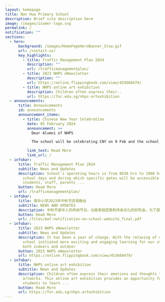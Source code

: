 ```yaml
---
layout: homepage
title: Nan Hua Primary School
description: Brief site description here
image: /images/isomer-logo.svg
permalink: /
notification: ""
sections:
  - hero:
      background: /images/HomePageHeroBanner_Slow.gif
      url: /contact-us/
      key_highlights:
        - title: Traffic Management Plan 2024
          description: ""
          url: /trafficmanagementplan/
        - title: 2023 NHPS eNewsletter
          description: ""
          url: https://online.flippingbook.com/view/453668479/
        - title: NHPS online art exhibition
          description: Children often express their..
          url: https://for.edu.sg/nhps-artexhibition
  - announcements:
      title: Announcements
      id: announcements
      announcement_items:
        - title: Chinese New Year Celebration
          date: 05 February 2024
          announcement: >+
            Dear Alumni of NHPS

            The school will be celebrating CNY on 9 Feb and the school hours will be till 10.30 a.m.

          link_text: Read More
          link_url: /
  - infobar:
      title: Traffic Management Plan 2024
      subtitle: News and Updates
      description: School’s operating hours is from 0630 hrs to 1900 hrs on normal
        school days and during which specific gates will be accessible to
        students, staff, parents ...
      button: Read More
      url: /trafficmanagementplan/
  - infobar:
      title: 南华小学2023年中秋节庆祝晚会
      subtitle: NEWS AND UPDATES
      description: 中秋节是华人的传统节日，也是家庭团聚和传承文化的好机会。为了提供平台让学生深入了解传统习俗...
      button: Read More
      url: /files/maf-notification-on-school-website_final.pdf
  - infobar:
      title: 2023 NHPS eNewsletter
      subtitle: News and Updates
      description: It has been a year of change. With the relaxing of measures, the
        school initiated more exciting and engaging learning for our students,
        both indoors and outdoor
      button: 2023 NHPS eNewsletter
      url: https://online.flippingbook.com/view/453668479/
  - infobar:
      title: NHPS online art exhibition
      subtitle: News and Updates
      description: Children often express their emotions and thoughts through their
        artworks. This online art exhibition provides an opportunity for
        students to learn ...
      button: Read More
      url: https://for.edu.sg/nhps-artexhibition
---
```

